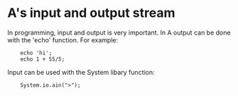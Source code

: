 # A's input and output stream

In programming, input and output is very important. In A output can be done with the 'echo' function. For example:

        echo 'hi';
        echo 1 + 55/5;
Input can be used with the System libary function:

        System.io.ain(">");